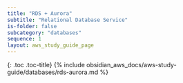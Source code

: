 ```yaml
---
title: "RDS + Aurora"
subtitle: "Relational Database Service"
is-folder: false
subcategory: "databases"
sequence: 1
layout: aws_study_guide_page
---
```


{: .toc .toc-title}
{% include obsidian_aws_docs/aws-study-guide/databases/rds-aurora.md %}